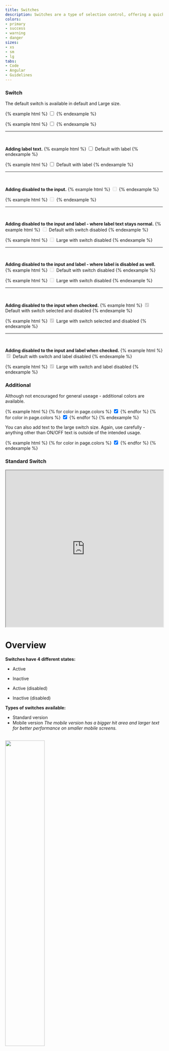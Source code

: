 ```yaml
---
title: Switches
description: Switches are a type of selection control, offering a quick way to toggle between two states. Changing a state is immediate and continuous.
colors:
- primary
- success
- warning
- danger
sizes:
- xs
- sm
- lg
tabs:
- Code
- Angular 
- Guidelines
---
```



<!-- Start Cupcake Code Tab -->
<div id="code" class="docs-tabs-content" markdown="1">

### Switch
The default switch is available in default and Large size.

{% example html %}
<label class="c-switch">
  <input type="checkbox">
  <span class="c-switch-handle"></span>
</label>
{% endexample %}


{% example html %}
<label class="c-switch c-switch-lg">
  <input type="checkbox">
  <span class="c-switch-handle"></span>
</label>
{% endexample %}

<hr>
<br>


**Adding label text.**
{% example html %}
<label class="c-switch">
  <input type="checkbox">
  <span class="c-switch-handle"></span>
  <label class="c-switch-label">Default with label</label>
</label>
{% endexample %}


{% example html %}
<label class="c-switch c-switch-lg">
  <input type="checkbox">
  <span class="c-switch-handle"></span>
  <label class="c-switch-label">Default with label</label>
</label>
{% endexample %}

<hr>
<br>


**Adding disabled to the input.**
{% example html %}
<label class="c-switch">
  <input type="checkbox" disabled>
  <span class="c-switch-handle"></span>
</label>
{% endexample %}

{% example html %}
<label class="c-switch c-switch-lg">
  <input type="checkbox" disabled>
  <span class="c-switch-handle"></span>
</label>
{% endexample %}


<hr>
<br>


**Adding disabled to the input and label - where label text stays normal.**
{% example html %}
<label class="c-switch">
  <input type="checkbox" disabled>
  <span class="c-switch-handle"></span>
  <label class="c-switch-label">Default with switch disabled</label>
</label>
{% endexample %}

{% example html %}
<label class="c-switch c-switch-lg">
  <input type="checkbox" disabled>
  <span class="c-switch-handle"></span>
  <label class="c-switch-label">Large with switch disabled</label>
</label>
{% endexample %}

<hr>
<br>


**Adding disabled to the input and label - where label is disabled as well.**
{% example html %}
<label class="c-switch c-switch-disabled">
  <input type="checkbox" disabled>
  <span class="c-switch-handle"></span>
  <label class="c-switch-label">Default with switch disabled</label>
</label>
{% endexample %}


{% example html %}
<label class="c-switch c-switch-lg c-switch-disabled">
  <input type="checkbox" disabled>
  <span class="c-switch-handle"></span>
  <label class="c-switch-label">Large with switch disabled</label>
</label>
{% endexample %}


<hr>
<br>


**Adding disabled to the input when checked.**
{% example html %}
<label class="c-switch">
  <input type="checkbox" checked disabled>
  <span class="c-switch-handle"></span>
  <label class="c-switch-label">Default with switch selected and disabled</label>
</label>
{% endexample %}


{% example html %}
<label class="c-switch c-switch-lg">
  <input type="checkbox" checked disabled>
  <span class="c-switch-handle"></span>
  <label class="c-switch-label">Large with switch selected and disabled</label>
</label>
{% endexample %}



<hr>
<br>


**Adding disabled to the input and label when checked.**
{% example html %}
<label class="c-switch c-switch-disabled">
  <input type="checkbox" checked disabled>
  <span class="c-switch-handle"></span>
  <label class="c-switch-label">Default with switch and label disabled</label>
</label>
{% endexample %}


{% example html %}
<label class="c-switch c-switch-lg c-switch-disabled">
  <input type="checkbox" checked disabled>
  <span class="c-switch-handle"></span>
  <label class="c-switch-label">Large with switch and label disabled</label>
</label>
{% endexample %}


### Additional
Although not encouraged for general useage - additional colors are available.

{% example html %}
{% for color in page.colors %}
<label class="c-switch c-switch-{{ color }}">
  <input type="checkbox" checked>
  <span class="c-switch-handle"></span>
  <label class="c-switch-label"></label>
</label>
{% endfor %}
{% for color in page.colors %}
<label class="c-switch c-switch-lg c-switch-{{ color }}">
  <input type="checkbox" checked>
  <span class="c-switch-handle"></span>
  <label class="c-switch-label"></label>
</label>
{% endfor %}
{% endexample %}

You can also add text to the large switch size. Again, use carefully - anything other than ON/OFF text is outside of the intended usage.

{% example html %}
{% for color in page.colors %}
<label class="c-switch c-switch-lg c-switch-{{ color }}">
  <input type="checkbox" checked>
  <span class="c-switch-handle"></span>
  <label class="c-switch-label" data-on="On" data-off="Off"></label>
</label>
{% endfor %}
{% endexample %}


</div>
<!-- End Cupcake Code Tab -->

<!-- Start Angular Tab -->
<div id="angular" class="docs-tabs-content" markdown="1">

### Standard Switch
<iframe title="storybook" width="100%" height="500px" src="https://pages.code.ipreo.com/ipreo/sprinkles/?path=/story/components-switches--switch&nav=0"></iframe>

</div>
<!-- End Angular Tab -->

<!-- Start Design Guidelines Tab -->
<div id="guidelines" class="docs-tabs-content" markdown="1">

# Overview

**Switches have 4 different states:**

- Active

- Inactive

- Active (disabled)

- Inactive (disabled)

**Types of switches available:**

- Standard version
- Mobile version *The mobile version has a bigger hit area and larger text for better performance on smaller mobile screens.*

<br>

<img src="{{ site.url }}{{ site.baseurl }}/assets/img/elements/switches/new format/switch-types.png" width="50%;">

<br>

## Usage

- As a selection control in Settings pages

- As a selection control combined with tables, data visualisations, etc.

- As a selection control in tables

<br>

**Combined with labels**

Switches should be combined with accompanying text or a label.

<br>

**Label best practices:**

- Keep label text short and concise

- Always place the label on the right

- Use sentence style capitalisation for label text

- Don't add additional characters or punctuation at the end of each label

- Labels should be vertically centred relative to the switch (see example)

<br>

**Best Practices**

- Always use switches in combination with accompanying text or a label

- Avoid using switches in forms where the settings need to be saved or applied before taking effect

<hr>

## Examples

<br>

**A selection control in Settings pages**

 <img src="{{ site.url }}{{ site.baseurl }}/assets/img/elements/switches/new format/switches-settings-example.png" width="50%;">

 <br>

 **A selection control combined with tables, data visualisations, etc.**

 <img src="{{ site.url }}{{ site.baseurl }}/assets/img/elements/switches/new format/switches-controls-example.png" width="50%;">

 <br>

 **A selection control in tables**

  <img src="{{ site.url }}{{ site.baseurl }}/assets/img/elements/switches/new format/switches-table-example.png" width="50%;">



</div>
<!-- End Design Tab -->
